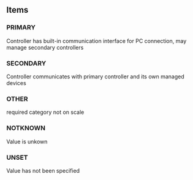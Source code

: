 

<!-- end of short definition -->
## Items

### PRIMARY
Controller has built-in communication interface for PC connection, may manage secondary controllers

### SECONDARY
Controller communicates with primary controller and its own managed devices

### OTHER
required category not on scale

### NOTKNOWN
Value is unkown

### UNSET
Value has not been specified
